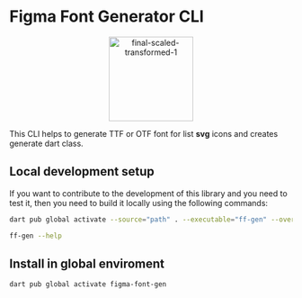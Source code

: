 # Figma Font Generator CLI

<p align="center"><img height="150px" src="https://i.ibb.co/QNP4VFj/final-scaled-transformed-1.png" alt="final-scaled-transformed-1" border="0"></p>

This CLI helps to generate TTF or OTF font for list __svg__ icons and creates generate dart class.

## Local development setup

If you want to contribute to the development of this library and you need to test it, then you need to build it locally using the following commands:

```bash
dart pub global activate --source="path" . --executable="ff-gen" --overwrite

ff-gen --help
```

## Install in global enviroment

```bash
dart pub global activate figma-font-gen
```
